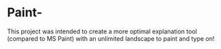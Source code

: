 # Paint-
This project was intended to create a more optimal explanation tool (compared to MS Paint) with an unlimited landscape to paint and type on!
